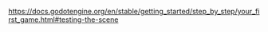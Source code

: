 https://docs.godotengine.org/en/stable/getting_started/step_by_step/your_first_game.html#testing-the-scene